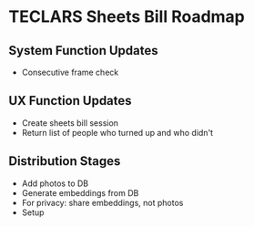 # TECLARS Sheets Bill Roadmap

## System Function Updates
* Consecutive frame check

## UX Function Updates
* Create sheets bill session
* Return list of people who turned up and who didn't

## Distribution Stages
* Add photos to DB
* Generate embeddings from DB
* For privacy: share embeddings, not photos
* Setup
